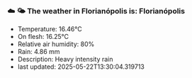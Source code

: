 ### ☁️ 🌤️  The weather in Florianópolis is: Florianópolis

- Temperature: 16.46°C
- On flesh: 16.25°C
- Relative air humidity: 80%
- Rain: 4.86 mm
- Description: Heavy intensity rain
- last updated: 2025-05-22T13:30:04.319713
